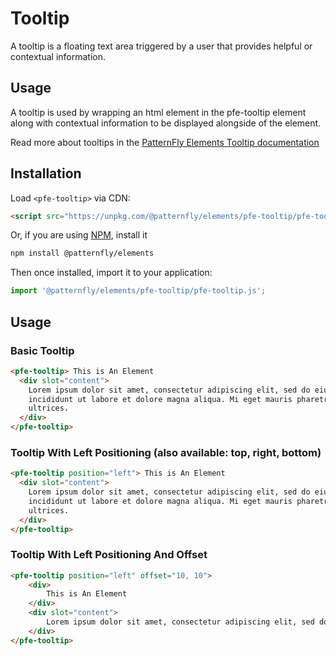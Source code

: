 # Tooltip
A tooltip is a floating text area triggered by a user that provides helpful or contextual information.

## Usage
A tooltip is used by wrapping an html element in the pfe-tooltip element along with contextual information to be displayed alongside of the element.  

Read more about tooltips in the [PatternFly Elements Tooltip documentation](https://patternflyelements.org/components/tooltip)

##  Installation

Load `<pfe-tooltip>` via CDN:

```html
<script src="https://unpkg.com/@patternfly/elements/pfe-tooltip/pfe-tooltip.js?module"></script>
```

Or, if you are using [NPM](https://npm.im), install it

```bash
npm install @patternfly/elements
```

Then once installed, import it to your application:

```js
import '@patternfly/elements/pfe-tooltip/pfe-tooltip.js';
```

## Usage


### Basic Tooltip 
```html
<pfe-tooltip> This is An Element
  <div slot="content">
    Lorem ipsum dolor sit amet, consectetur adipiscing elit, sed do eiusmod tempor 
    incididunt ut labore et dolore magna aliqua. Mi eget mauris pharetra et 
    ultrices.
  </div>
</pfe-tooltip>
```

### Tooltip With Left Positioning (also available: top, right, bottom)
```html
<pfe-tooltip position="left"> This is An Element
  <div slot="content">
    Lorem ipsum dolor sit amet, consectetur adipiscing elit, sed do eiusmod tempor 
    incididunt ut labore et dolore magna aliqua. Mi eget mauris pharetra et 
    ultrices.
  </div>
</pfe-tooltip>
```

### Tooltip With Left Positioning And Offset
```html
<pfe-tooltip position="left" offset="10, 10">
    <div>
        This is An Element 
    </div>
    <div slot="content">
        Lorem ipsum dolor sit amet, consectetur adipiscing elit, sed do eiusmod tempor incididunt ut labore et dolore magna aliqua. Mi eget mauris pharetra et ultrices.
    </div>
</pfe-tooltip>
```
